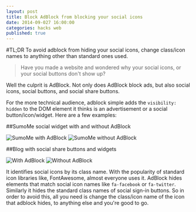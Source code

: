 ```yaml
---
layout: post
title: Block AdBlock from blocking your social icons
date: 2014-09-027 16:00:00
categories: hacks web
published: true
---
```


#TL;DR
To avoid adblock from hiding your social icons, change class/icon names to anything other than standard ones used.

>Have you made a website and wondered why your social icons, or your social buttons don't show up? 

Well the culprit is AdBlock. Not only does AdBlock block ads, but also social icons, social buttons, and social share buttons. 

For the more technical audience, adblock simple adds the `visibility: hidden` to the DOM element it thinks is an advertisement or a social button/icon/widget. Here are a few examples:

##SumoMe social widget with and without AdBlock

![SumoMe with AdBlock](http://cl.ly/image/0N230834280a/Image%202014-09-27%20at%204.01.46%20pm.png)
![SumoMe without AdBlock](http://cl.ly/image/2K2R3q2u2O0Z/Image%202014-09-27%20at%204.11.05%20pm.png)


##Blog with social share buttons and widgets

![With AdBlock](http://cl.ly/image/3J2G2X3r1I3O/Unknown.png)
![Without AdBlock](http://cl.ly/image/0f2A440y3V0L/Screenshot.png)


It identifies social icons by its class name. With the popularity of standard icon libraries like, FontAwesome, almost everyone uses it. AdBlock hides elements that match social icon names like `fa-facebook` or `fa-twitter`. Similarly it hides the standard class names of social sign-in buttons. So in order to avoid this, all you need is change the class/icon name of the icon that adblock hides, to anything else and you're good to go. 